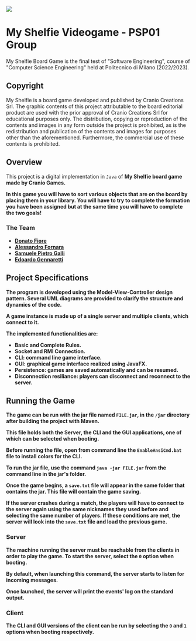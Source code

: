 ![](https://cf.geekdo-images.com/Sgg2B7kxtx8fFXz_2mPefA__opengraph/img/u7oY_IuMdJmX2X_xOlSd1XBsFNo=/0x179:3085x1798/fit-in/1200x630/filters:strip_icc()/pic7193695.png)

# My Shelfie Videogame - PSP01 Group
My Shelfie Board Game is the final test of "Software Engineering", course of "Computer Science Engineering" held at Politecnico di Milano (2022/2023).

## Copyright
My Shelfie is a board game developed and published by Cranio Creations Srl. The graphic contents of this project attributable to the board editorial product are used with the prior approval of Cranio Creations Srl for educational purposes only. The distribution, copying or reproduction of the contents and images in any form outside the project is prohibited, as is the redistribution and publication of the contents and images for purposes other than the aforementioned. Furthermore, the commercial use of these contents is prohibited.

## Overview
This project is a digital implementation in `Java` of <b>My Shelfie<b> board game made by <b>Cranio Games</b>.

In this game you will have to sort various objects that are on the board by placing them in your library. 
You will have to try to complete the formation you have been assigned but at the same time you will have to complete the two goals!

### The Team
- [Donato Fiore](https://github.com/DoneyMoney)
- [Alessandro Fornara](https://github.com/AlessandroFornara)
- [Samuele Pietro Galli](https://github.com/SamuGalli)
- [Edoardo Gennaretti](https://github.com/edogenna)


## Project Specifications
The program is developed using the Model-View-Controller design pattern. Several UML diagrams are provided to clarify the structure and dynamics of the code.

A game instance is made up of a single server and multiple clients, which connect to it.

The implemented functionalities are:

- Basic and Complete Rules.
- Socket and RMI Connection.
- CLI: command line game interface. 
- GUI: graphical game interface realized using JavaFX.
- Persistence: games are saved automatically and can be resumed.
- Disconnection resiliance: players can disconnect and reconnect to the server.


## Running the Game
The game can be run with the jar file named <code>FILE.jar</code>, in the <code>/jar</code> directory after building the project with Maven.

This file holds both the Server, the CLI and the GUI applications, one of which can be selected when booting.

Before running the file, open from command line the <code>EnableAnsiCmd.bat</code> file to install colors for the CLI.

To run the jar file, use the command <code>java -jar FILE.jar</code> from the command line in the jar's folder.

Once the game begins, a <code>save.txt</code> file will appear in the same folder that contains the jar. This file will contain the game saving.

If the server crashes during a match, the players will have to connect to the server again using the same nicknames they used before and selecting the same number of players. If these conditions are met, the server will look into the <code>save.txt</code> file and load the previous game.

### Server

The machine running the server must be reachable from the clients in order to play the game. To start the server, select the <code>0</code> option when booting.  

By default, when launching this command, the server starts to listen for incoming messages.

Once launched, the server will print the events' log on the standard output.

### Client

The CLI and GUI versions of the client can be run by selecting the <code>0</code> and <code>1</code> options when booting respectively.

